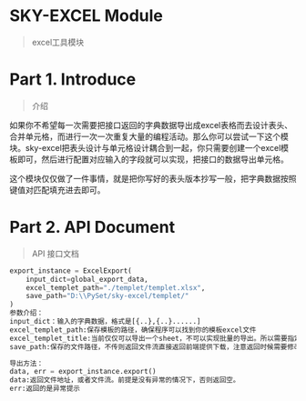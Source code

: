 # SKY-EXCEL Module

> excel工具模块



# Part 1. Introduce

> 介绍

如果你不希望每一次需要把接口返回的字典数据导出成excel表格而去设计表头、合并单元格，而进行一次一次重复大量的编程活动。那么你可以尝试一下这个模块。sky-excel把表头设计与单元格设计耦合到一起，你只需要创建一个excel模板即可，然后进行配置对应输入的字段就可以实现，把接口的数据导出单元格。

这个模块仅仅做了一件事情，就是把你写好的表头版本抄写一般，把字典数据按照键值对匹配填充进去即可。

# Part 2. API Document

> API 接口文档

```python
export_instance = ExcelExport(
    input_dict=global_export_data, 
    excel_templet_path="./templet/templet.xlsx", 
    save_path="D:\\PySet/sky-excel/templet/"
)
参数介绍：
input_dict：输入的字典数据，格式是[{..},{..}......]
excel_templet_path:保存模板的路径，确保程序可以找到你的模板excel文件
excel_templet_title:当前仅仅可以导出一个sheet，不可以实现批量的导出。所以需要指定，默认值Sheet1
save_path:保存的文件路径，不传则返回文件流直接返回前端提供下载，注意返回时候需要修改响应头协议

导出方法：
data, err = export_instance.export()
data:返回文件地址，或者文件流。前提是没有异常的情况下，否则返回空。
err:返回的是异常提示
```